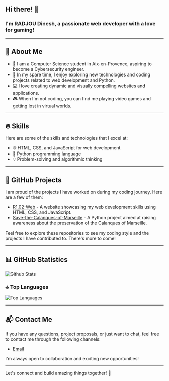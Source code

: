## Hi there! 👋

### I'm RADJOU Dinesh, a passionate web developer with a love for gaming!

---

## 🧐 About Me

- 🔭 I am a Computer Science student in Aix-en-Provence, aspiring to become a Cybersecurity engineer.
- 🌱 In my spare time, I enjoy exploring new technologies and coding projects related to web development and Python.
- 💻 I love creating dynamic and visually compelling websites and applications.
- 🎮 When I'm not coding, you can find me playing video games and getting lost in virtual worlds.

---

## 🔥 Skills

Here are some of the skills and technologies that I excel at:

- 🌐 HTML, CSS, and JavaScript for web development
- 🐍 Python programming language
- 💡 Problem-solving and algorithmic thinking


---

## 🚀 GitHub Projects

I am proud of the projects I have worked on during my coding journey. Here are a few of them:

- [R1.02-Web](https://github.com/RADJOU-Dinesh-24003262/R1.02-Web) - A website showcasing my web development skills using HTML, CSS, and JavaScript.
- [Save-the-Calanques-of-Marseille](https://github.com/RADJOU-Dinesh-24003262/Save-the-Calanques-of-Marseille) - A Python project aimed at raising awareness about the preservation of the Calanques of Marseille.

Feel free to explore these repositories to see my coding style and the projects I have contributed to. There's more to come!

---

## 📊 GitHub Statistics

![Github Stats](https://github-readme-stats.vercel.app/api?username=RADJOU-Dinesh-24003262&show_icons=true&theme=dracula)

### 🔝 Top Languages

![Top Languages](https://github-readme-stats.vercel.app/api/top-langs/?username=RADJOU-Dinesh-24003262&layout=compact&theme=dracula)


---

## 📬 Contact Me

If you have any questions, project proposals, or just want to chat, feel free to contact me through the following channels:

- [Email](mailto:dinesh.radjou@etu.univ-amu.fr)

I'm always open to collaboration and exciting new opportunities!

---

Let's connect and build amazing things together! 🌟
